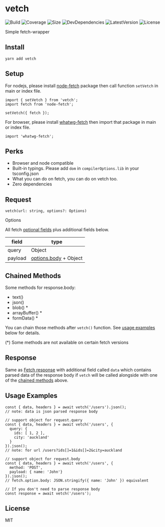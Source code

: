 # vetch
![Build](https://badgen.net/travis/ozylog/vetch/master)
![Coverage](https://badgen.net/coveralls/c/github/ozylog/vetch/master)
![Size](https://badgen.net/bundlephobia/minzip/vetch)
![DevDependencies](https://badgen.net/david/dev/ozylog/vetch)
![LatestVersion](https://badgen.net/npm/v/vetch)
![License](https://badgen.net/npm/license/vetch)

Simple fetch-wrapper

## Install
```
yarn add vetch
```

## Setup
For nodejs, please install [node-fetch](https://www.npmjs.com/package/node-fetch) package then call function `setVetch` in main or index file.
```
import { setVetch } from 'vetch';
import fetch from 'node-fetch';

setVetch({ fetch });
```

For browser, please install [whatwg-fetch](https://www.npmjs.com/package/whatwg-fetch) then import that package in main or index file.
```
import 'whatwg-fetch';
```

## Perks
- Browser and node compatible
- Built-in typings. Please add `dom` in `compilerOptions.lib` in your tsconfig.json
- What you can do on fetch, you can do on vetch too.
- Zero dependencies

## Request
```
vetch(url: string, options?: Options)
```

Options

All fetch [optional fields](https://github.github.io/fetch/#options) plus additional fields below.

| field   | type                                                             |
|---------|------------------------------------------------------------------|
| query   | Object                                                           |
| payload | [options.body](https://github.github.io/fetch/#request-body) + Object |

## Chained Methods
Some methods for response.body:
- text()
- json()
- blob() *
- arrayBuffer() *
- formData() *

You can chain those methods after `vetch()` function. See [usage examples](#usage-examples) below for details.

(*) Some methods are not available on certain fetch versions

## Response
Same as [Fetch response](https://github.github.io/fetch/#Response) with additional field called `data` which contains parsed data of the response body if `vetch` will be called alongside with one of the [chained methods](#chained-methods) above.

## Usage Examples
```
const { data, headers } = await vetch('/users').json();
// note: data is json parsed response body

// support object for request.query
const { data, headers } = await vetch('/users', {
  query: {
    ids: [ 1, 2 ],
    city: 'auckland'
  }
}).json();
// note: for url /users?ids[]=1&ids[]=2&city=auckland

// support object for request.body
const { data, headers } = await vetch('/users', {
  method: 'POST',
  payload: { name: 'John'}
}).json();
// fetch.option.body: JSON.stringify({ name: 'John' }) equivalent

// If you don't need to parse response body
const response = await vetch('/users');
```

## License
MIT
